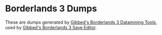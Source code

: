 # Borderlands 3 Dumps

These are dumps generated by [Gibbed's Borderlands 3 Datamining Tools](https://github.com/gibbed/Gibbed.Borderlands3.Datamining), used by [Gibbed's Borderlands 3 Save Editor](https://github.com/gibbed/Gibbed.Borderlands3).
